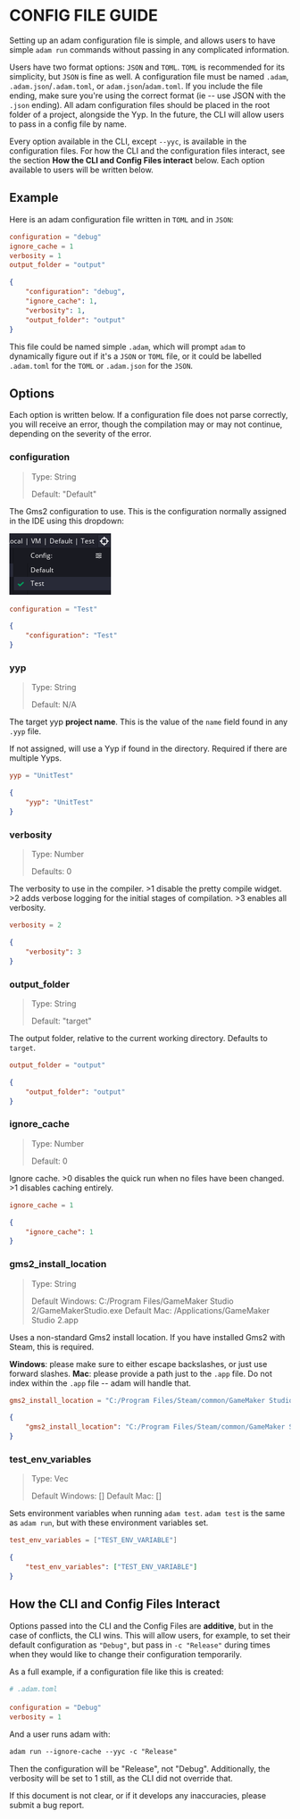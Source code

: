 # CONFIG FILE GUIDE

Setting up an adam configuration file is simple, and allows users to have simple `adam run` commands without passing in any complicated information.

Users have two format options: `JSON` and `TOML`. `TOML` is recommended for its simplicity, but `JSON` is fine as well. A configuration file must be named `.adam`, `.adam.json`/`.adam.toml`, or `adam.json`/`adam.toml`. If you include the file ending, make sure you're using the correct format (ie -- use JSON with the `.json` ending). All adam configuration files should be placed in the root folder of a project, alongside the Yyp. In the future, the CLI will allow users to pass in a config file by name.

Every option available in the CLI, except `--yyc`, is available in the configuration files. For how the CLI and the configuration files interact, see the section **How the CLI and Config Files interact** below. Each option available to users will be written below.

## Example

Here is an adam configuration file written in `TOML` and in `JSON`:

```toml
configuration = "debug"
ignore_cache = 1
verbosity = 1
output_folder = "output"
```

```json
{
    "configuration": "debug",
    "ignore_cache": 1,
    "verbosity": 1,
    "output_folder": "output"
}
```

This file could be named simple `.adam`, which will prompt `adam` to dynamically figure out if it's a `JSON` or `TOML` file, or it could be labelled `.adam.toml` for the `TOML` or `.adam.json` for the `JSON`.

## Options

Each option is written below. If a configuration file does not parse correctly, you will receive an error, though the compilation may or may not continue, depending on the severity of the error.

### configuration

> Type: String
>
> Default: "Default"

The Gms2 configuration to use. This is the configuration normally assigned in the IDE using this dropdown:

![dropdown](../assets/dropdown.png)

```toml
configuration = "Test"
```

```json
{
    "configuration": "Test"
}
```

### yyp

> Type: String
>
> Default: N/A

The target yyp **project name**. This is the value of the `name` field found in any `.yyp` file.

If not assigned, will use a Yyp if found in the directory. Required if there are multiple Yyps.

```toml
yyp = "UnitTest"
```

```json
{
    "yyp": "UnitTest"
}
```

### verbosity

> Type: Number
>
> Defaults: 0

The verbosity to use in the compiler. >1 disable the pretty compile widget. >2 adds verbose logging for the initial stages of compilation. >3 enables all verbosity.

```toml
verbosity = 2
```

```json
{
    "verbosity": 3
}
```

### output_folder

> Type: String
>
> Default: "target"

The output folder, relative to the current working directory. Defaults to `target`.

```toml
output_folder = "output"
```

```json
{
    "output_folder": "output"
}
```

### ignore_cache

> Type: Number
>
> Default: 0

Ignore cache. >0 disables the quick run when no files have been changed. >1 disables caching entirely.

```toml
ignore_cache = 1
```

```json
{
    "ignore_cache": 1
}
```

### gms2_install_location

> Type: String
>
> Default Windows: C:/Program Files/GameMaker Studio 2/GameMakerStudio.exe
> Default Mac: /Applications/GameMaker Studio 2.app

Uses a non-standard Gms2 install location. If you have installed Gms2 with Steam, this is required.

**Windows**: please make sure to either escape backslashes, or just use forward slashes.
**Mac**: please provide a path just to the `.app` file. Do not index within the `.app` file -- adam will handle that.

```toml
gms2_install_location = "C:/Program Files/Steam/common/GameMaker Studio 2/GameMakerStudio.exe"
```

```json
{
    "gms2_install_location": "C:/Program Files/Steam/common/GameMaker Studio 2/GameMakerStudio.exe"
}
```

### test_env_variables

> Type: Vec<String>
>
> Default Windows: []
> Default Mac: []

Sets environment variables when running `adam test`. `adam test` is the same as `adam run`, but with
these environment variables set.

```toml
test_env_variables = ["TEST_ENV_VARIABLE"]
```

```json
{
    "test_env_variables": ["TEST_ENV_VARIABLE"]
}
```

## How the CLI and Config Files Interact

Options passed into the CLI and the Config Files are **additive**, but in the case of conflicts, the CLI wins. This will allow users, for example, to set their default configuration as `"Debug"`, but pass in `-c "Release"` during times when they would like to change their configuration temporarily.

As a full example, if a configuration file like this is created:

```toml
# .adam.toml

configuration = "Debug"
verbosity = 1
```

And a user runs adam with:

```txt
adam run --ignore-cache --yyc -c "Release"
```

Then the configuration will be "Release", not "Debug". Additionally, the verbosity will be set to 1 still, as the CLI did not override that.

If this document is not clear, or if it develops any inaccuracies, please submit a bug report.
